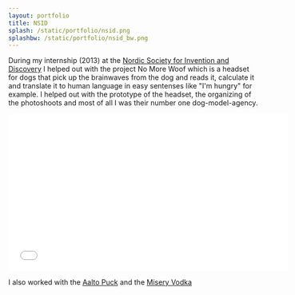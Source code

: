 ```yaml
---
layout: portfolio
title: NSID
splash: /static/portfolio/nsid.png
splashbw: /static/portfolio/nsid_bw.png
---
```


During my internship (2013) at the [Nordic Society for Invention and Discovery](http://www.nordicinvention.com/)  I helped out with the project No More Woof which is a headset for dogs that pick up the brainwaves from the dog and reads it, calculate it and translate it to human language in easy sentenses like "I'm hungry" for example. I helped out with the prototype of the headset, the organizing of the photoshoots and most of all I was their number one dog-model-agency. 


<iframe width="560" height="315" src="//www.youtube.com/embed/wRk1jXndMYo" frameborder="0" allowfullscreen></iframe>

I also worked with the [Aalto Puck](http://www.aaltopuck.com/) and the [Misery Vodka](http://miseryvodka.com/) 
